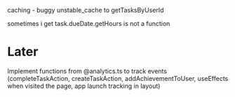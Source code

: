 caching - buggy unstable_cache to getTasksByUserId

sometimes i get task.dueDate.getHours is not a function

# Later

Implement functions from @analytics.ts to track events (completeTaskAction, createTaskAction, addAchievementToUser, useEffects when visited the page, app launch tracking in layout)
